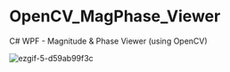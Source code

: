 # OpenCV_MagPhase_Viewer
C# WPF - Magnitude &amp; Phase Viewer (using OpenCV)

![ezgif-5-d59ab99f3c](https://github.com/user-attachments/assets/59da051d-85b2-4336-b3dc-73e82671e29a)

